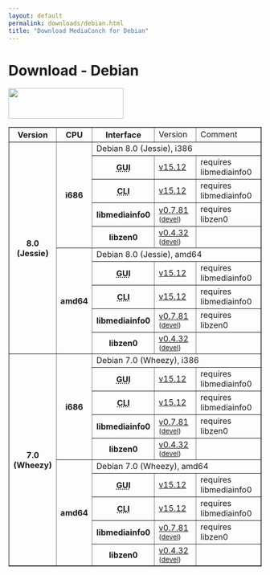 ```yaml
---
layout: default
permalink: downloads/debian.html
title: "Download MediaConch for Debian"
---
```


# Download - Debian

<img src="/MediaConch/images/Debian.png" width="229" height="61"><br/>

<table border="1">
<tr class="table-header">
    <th>Version</th>
    <th>CPU</th>
    <th>Interface</th>
    <td>Version</td>
    <td>Comment</td>
</tr>
<tr>
    <th rowspan="10">8.0<br/>(Jessie)</th>
    <th rowspan="5">i686</th>
    <td class="table-OS" colspan="3" id="8.0.i386">Debian 8.0 (Jessie), i386</td>
</tr>
<tr>
    <th><abbr title="Graphical User Interface">GUI</abbr></th>
    <td><a href="https://mediaarea.net/download/binary/mediaconch-gui/15.12/mediaconch-gui_15.12-1_i386.Debian_8.0.deb">v15.12</a></td>
    <td>requires libmediainfo0</td>
</tr>
<tr>
    <th><abbr title="Command Line Interface">CLI</abbr></th>
    <td><a href="https://mediaarea.net/download/binary/mediaconch/15.12/mediaconch_15.12-1_i386.Debian_8.0.deb">v15.12</a></td>
    <td>requires libmediainfo0</td>
</tr>
<tr>
    <th>libmediainfo0</th>
    <td><a href="https://mediaarea.net/download/binary/libmediainfo0/0.7.81/libmediainfo0_0.7.81-1_i386.Debian_8.0.deb">v0.7.81</a><small> (<a href="https://mediaarea.net/download/binary/libmediainfo0/0.7.81/libmediainfo-dev_0.7.81-1_i386.Debian_8.0.deb">devel</a>)</small></td>
    <td>requires libzen0</td>
</tr>
<tr>
    <th>libzen0</th>
    <td><a href="https://mediaarea.net/download/binary/libzen0/0.4.32/libzen0_0.4.32-1_i386.Debian_8.0.deb">v0.4.32</a><small> (<a href="https://mediaarea.net/download/binary/libzen0/0.4.32/libzen-dev_0.4.32-1_i386.Debian_8.0.deb">devel</a>)</small></td>
    <td>&nbsp;</td>
</tr>
<tr>
    <th rowspan="5">amd64</th>
    <td class="table-OS" colspan="3" id="8.0.amd64">Debian 8.0 (Jessie), amd64</td>
</tr>
<tr>
    <th><abbr title="Graphical User Interface">GUI</abbr></th>
    <td><a href="https://mediaarea.net/download/binary/mediaconch-gui/15.12/mediaconch-gui_15.12-1_amd64.Debian_8.0.deb">v15.12</a></td>
    <td>requires libmediainfo0</td>
</tr>
<tr>
    <th><abbr title="Command Line Interface">CLI</abbr></th>
    <td><a href="https://mediaarea.net/download/binary/mediaconch/15.12/mediaconch_15.12-1_amd64.Debian_8.0.deb">v15.12</a></td>
    <td>requires libmediainfo0</td>
</tr>
<tr>
    <th>libmediainfo0</th>
    <td><a href="https://mediaarea.net/download/binary/libmediainfo0/0.7.81/libmediainfo0_0.7.81-1_amd64.Debian_8.0.deb">v0.7.81</a><small> (<a href="https://mediaarea.net/download/binary/libmediainfo0/0.7.81/libmediainfo-dev_0.7.81-1_amd64.Debian_8.0.deb">devel</a>)</small></td>
    <td>requires libzen0</td>
</tr>
<tr>
    <th>libzen0</th>
    <td><a href="https://mediaarea.net/download/binary/libzen0/0.4.32/libzen0_0.4.32-1_amd64.Debian_8.0.deb">v0.4.32</a><small> (<a href="https://mediaarea.net/download/binary/libzen0/0.4.32/libzen-dev_0.4.32-1_amd64.Debian_8.0.deb">devel</a>)</small></td>
    <td>&nbsp;</td>
</tr>
<tr>
    <th rowspan="10">7.0<br/>(Wheezy)</th>
    <th rowspan="5">i686</th>
    <td class="table-OS" colspan="3" id="7.0.i386">Debian 7.0 (Wheezy), i386</td>
</tr>
<tr>
    <th><abbr title="Graphical User Interface">GUI</abbr></th>
    <td><a href="https://mediaarea.net/download/binary/mediaconch-gui/15.12/mediaconch-gui_15.12-1_i386.Debian_7.0.deb">v15.12</a></td>
    <td>requires libmediainfo0</td>
</tr>
<tr>
    <th><abbr title="Command Line Interface">CLI</abbr></th>
    <td><a href="https://mediaarea.net/download/binary/mediaconch/15.12/mediaconch_15.12-1_i386.Debian_7.0.deb">v15.12</a></td>
    <td>requires libmediainfo0</td>
</tr>
<tr>
    <th>libmediainfo0</th>
    <td><a href="https://mediaarea.net/download/binary/libmediainfo0/0.7.81/libmediainfo0_0.7.81-1_i386.Debian_7.0.deb">v0.7.81</a><small> (<a href="https://mediaarea.net/download/binary/libmediainfo0/0.7.81/libmediainfo-dev_0.7.81-1_i386.Debian_7.0.deb">devel</a>)</small></td>
    <td>requires libzen0</td>
</tr>
<tr>
    <th>libzen0</th>
    <td><a href="https://mediaarea.net/download/binary/libzen0/0.4.32/libzen0_0.4.32-1_i386.Debian_7.0.deb">v0.4.32</a><small> (<a href="https://mediaarea.net/download/binary/libzen0/0.4.32/libzen-dev_0.4.32-1_i386.Debian_7.0.deb">devel</a>)</small></td>
    <td>&nbsp;</td>
</tr>
<tr>
    <th rowspan="5">amd64</th>
    <td class="table-OS" colspan="3" id="7.0.amd64">Debian 7.0 (Wheezy), amd64</td>
</tr>
<tr>
    <th><abbr title="Graphical User Interface">GUI</abbr></th>
    <td><a href="https://mediaarea.net/download/binary/mediaconch-gui/15.12/mediaconch-gui_15.12-1_amd64.Debian_7.0.deb">v15.12</a></td>
    <td>requires libmediainfo0</td>
</tr>
<tr>
    <th><abbr title="Command Line Interface">CLI</abbr></th>
    <td><a href="https://mediaarea.net/download/binary/mediaconch/15.12/mediaconch_15.12-1_amd64.Debian_7.0.deb">v15.12</a></td>
    <td>requires libmediainfo0</td>
</tr>
<tr>
    <th>libmediainfo0</th>
    <td><a href="https://mediaarea.net/download/binary/libmediainfo0/0.7.81/libmediainfo0_0.7.81-1_amd64.Debian_7.0.deb">v0.7.81</a><small> (<a href="https://mediaarea.net/download/binary/libmediainfo0/0.7.81/libmediainfo-dev_0.7.81-1_amd64.Debian_7.0.deb">devel</a>)</small></td>
    <td>requires libzen0</td>
</tr>
<tr>
    <th>libzen0</th>
    <td><a href="https://mediaarea.net/download/binary/libzen0/0.4.32/libzen0_0.4.32-1_amd64.Debian_7.0.deb">v0.4.32</a><small> (<a href="https://mediaarea.net/download/binary/libzen0/0.4.32/libzen-dev_0.4.32-1_amd64.Debian_7.0.deb">devel</a>)</small></td>
    <td>&nbsp;</td>
</tr>
</table>
